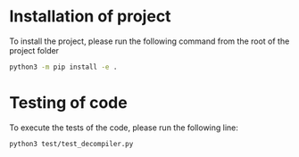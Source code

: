 # Installation of project
To install the project, please run the following command from the root of the project folder

```bash
python3 -m pip install -e .
```

# Testing of code
To execute the tests of the code, please run the following line:
```bash
python3 test/test_decompiler.py    
```